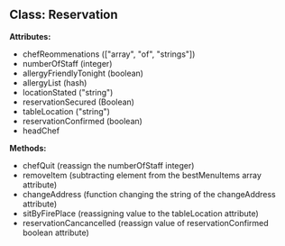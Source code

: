 Class: Reservation
----------------

**Attributes:**

* chefReommenations (["array", "of", "strings"])
* numberOfStaff (integer)
* allergyFriendlyTonight (boolean)
* allergyList (hash)
* locationStated ("string")
* reservationSecured (Boolean)
* tableLocation ("string")
* reservationConfirmed (boolean)
* headChef


**Methods:**

* chefQuit (reassign the numberOfStaff integer)
* removeItem (subtracting element from the bestMenuItems array attribute)
* changeAddress (function changing the string of the changeAddress attribute)
* sitByFirePlace (reassigning value to the tableLocation attribute)
* reservationCancancelled (reassign value of reservationConfirmed boolean attribute)
